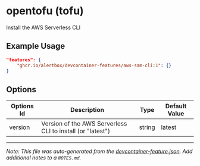 
# opentofu (tofu)

Install the AWS Serverless CLI

## Example Usage

```json
"features": {
    "ghcr.io/alertbox/devcontainer-features/aws-sam-cli:1": {}
}
```

## Options

| Options Id | Description | Type | Default Value |
|-----|-----|-----|-----|
| version | Version of the AWS Serverless CLI to install (or "latest") | string | latest |

---

_Note: This file was auto-generated from the [devcontainer-feature.json](https://github.com/alertbox/devcontainer-features/blob/main/src/aws-sam-cli/devcontainer-feature.json).  Add additional notes to a `NOTES.md`._
